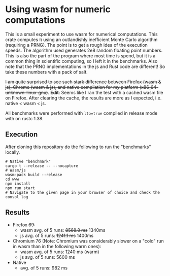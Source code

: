 # Using wasm for numeric computations

This is a small experiment to use wasm for numerical
computations. This crate computes π using an outlandishly inefficient
Monte Carlo algorithm (requiring a PRNG). The point is to get a rough
idea of the execution speeds. The algorithm used generates 2e8 random
floating point numbers. This is also the part of the program where
most time is spend, but it is a common thing in scientific computing,
so I left it in the benchmarks. Also note that the PRNG implementations in the js and Rust code are different! So take these numbers with a pack of salt.

~~I am quite surprised to see such stark difference between Firefox
(wasm & js), Chrome (wasm & js), and native compilation for my
platform (x86_64-unknown-linux-gnu)~~. **Edit**: Seems like I ran the test with a cached wasm file on Firefox. After clearing the cache, the results are more as I expected, i.e. native < wasm < js.

All benchmarks were performed with `lto=true` compiled in release mode with on rustc 1.38.

## Execution

After cloning this repository do the following to run the "benchmarks" locally.
``` shell
# Native "benchmark"
cargo t --release -- --nocapture
# Wasm/js
wasm-pack build --release
cd www
npm install
npm run start
# Navigate to the given page in your browser of choice and check the consol log
```

## Results
- Firefox 69:
  - wasm avg. of 5 runs: ~~8568.8 ms~~ 1340ms
  - js avg. of 5 runs: ~~1241.1 ms~~ 1400ms
- Chromium 76 (Note: Chromium was considerably slower on a "cold" run
  in wasm than in the following warm ones):
  - wasm avg. of 5 runs: 1240 ms (warm)
  - js avg. of 5 runs: 5600 ms
- Native
  - avg. of 5 runs: 982 ms

